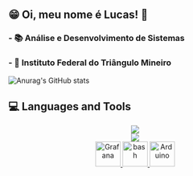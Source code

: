 ## 😁 Oi, meu nome é Lucas! 👋

### - 📚 Análise e Desenvolvimento de Sistemas
### - 🚩 Instituto Federal do Triângulo Mineiro
 
![Anurag's GitHub stats](https://github-readme-stats.vercel.app/api?username=LucasDRo&show_icons=true&theme=transparent)


## 💻 Languages and Tools
<p align="center">
  <a href="https://skillicons.dev">
    <img src="https://skillicons.dev/icons?i=git,java,css" /><br>
    <img src="https://skillicons.dev/icons?i=html,mysql,c" /><br>
    <img width="50" src="https://user-images.githubusercontent.com/25181517/182534075-4962068b-4407-46c2-ac67-ddcb86af30cc.png" alt="Grafana" title="Grafana"/>
    <img width="50" src="https://user-images.githubusercontent.com/25181517/192158606-7c2ef6bd-6e04-47cf-b5bc-da2797cb5bda.png" alt="bash" title="bash"/>
    <img width="50" src="https://github.com/marwin1991/profile-technology-icons/assets/136815194/a57a85ba-e2dd-4036-85b6-7e1532391627" alt="Arduino" title="Arduino"/>
  </a>
</p>
